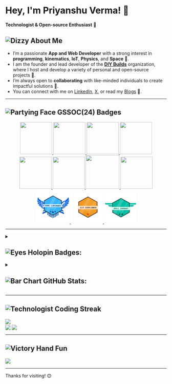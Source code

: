 # Hey, I'm Priyanshu Verma! 👋  
**Technologist & Open-source Enthusiast** 🚀

## <img src="https://raw.githubusercontent.com/Tarikul-Islam-Anik/Telegram-Animated-Emojis/main/Symbols/Dizzy.webp" alt="Dizzy" width="25" height="25" /> About Me

- I’m a passionate **App and Web Developer** with a strong interest in **programming**, **kinematics**, **IoT**, **Physics**, and **Space** 🌌.
- I am the founder and lead developer of the **[DIY Builds](https://github.com/DIYBuilds)** organization, where I host and develop a variety of personal and open-source projects 🚀.
- I’m always open to **collaborating** with like-minded individuals to create impactful solutions 🤝.
- You can connect with me on [LinkedIn](https://www.linkedin.com/in/priyanshu-verma-dev/), [X](https://x.com/pvdev), or read my [Blogs](https://priyanshuverma-dev.github.io/blogs/) 📝.

---

## <img src="https://raw.githubusercontent.com/Tarikul-Islam-Anik/Telegram-Animated-Emojis/main/Smileys/Partying%20Face.webp" alt="Partying Face" width="30" height="30" /> GSSOC(24) Badges

<div style='display:flex; align-items:center; gap: 10px;' align='center'>
  <a href="https://gssoc.girlscript.tech/leaderboard?year=2024&username=priyanshuverma-dev">
    <img src="https://raw.githubusercontent.com/GSSoC24/Postman-Challenge/main/docs/assets/Postman%20White.png" width="100px" height="100px" />
    <img src="https://raw.githubusercontent.com/GSSoC24/Postman-Challenge/main/docs/assets/1.png" width="100px" height="100px" />
    <img src="https://raw.githubusercontent.com/GSSoC24/Postman-Challenge/main/docs/assets/2.png" width="100px" height="100px" />
    <img src="https://raw.githubusercontent.com/GSSoC24/Postman-Challenge/main/docs/assets/3.png" width="100px" height="100px" />
    <img src="https://raw.githubusercontent.com/GSSoC24/Postman-Challenge/main/docs/assets/4.png" width="100px" height="100px" />
    <img src="https://raw.githubusercontent.com/GSSoC24/Postman-Challenge/main/docs/assets/5.png" width="100px" height="100px" />
    <img src="https://raw.githubusercontent.com/GSSoC24/Postman-Challenge/main/docs/assets/6.png" width="105px" height="105px" />
    <img src="https://raw.githubusercontent.com/GSSoC24/Postman-Challenge/main/docs/assets/7.png" width="100px" height="100px" />
    <img src="https://raw.githubusercontent.com/GSSoC24/Contributor/refs/heads/main/assets/Code%20Luminary.png" width="105px" height="105px" />
    <img src="https://raw.githubusercontent.com/GSSoC24/Contributor/refs/heads/main/assets/Git%20Explorer.png" width="100px" height="100px" />
    <img src="https://raw.githubusercontent.com/GSSoC24/Contributor/refs/heads/main/assets/Pull%20Expert.png" width="100px" height="100px" />
  </a>
</div>

---

<details>
  <summary><h2><img src="https://raw.githubusercontent.com/Tarikul-Islam-Anik/Telegram-Animated-Emojis/main/People/Eyes.webp" alt="Eyes" width="25" height="25" /> Holopin Badges:</h2></summary>
  <div align="center">
    <img src="https://holopin.me/p7uverma" width="600"/>
  </div>
</details>

<details>
  <summary><h2><img src="https://raw.githubusercontent.com/Tarikul-Islam-Anik/Telegram-Animated-Emojis/main/Objects/Bar%20Chart.webp" alt="Bar Chart" width="25" height="25" /> GitHub Stats:</h2></summary>
  <p align="center">
    <a href="https://quira.sh?utm_source=widgets&utm_campaign=priyanshuverma">
      <img src="https://stats.quira.sh/priyanshuverma/github?theme=dark" alt="priyanshuverma's GitHub | Stats" />
    </a>
  </p>

  <table>
    <tr>
      <th>Languages Over Time</th>
      <th>Topics Over Time</th>
    </tr>
    <tr>
      <td>
        <a href="https://quira.sh?utm_source=widgets&utm_campaign=priyanshuverma">
          <img src="https://stats.quira.sh/priyanshuverma/languages-over-time?theme=dark" alt="priyanshuverma's GitHub | Languages Over Time" />
        </a>
      </td>
      <td>
        <a href="https://quira.sh?utm_source=widgets&utm_campaign=priyanshuverma">
          <img src="https://stats.quira.sh/priyanshuverma/topics-over-time?theme=dark" alt="priyanshuverma's GitHub | Topics Over Time" />
        </a>
      </td>
    </tr>
  </table>
</details>

---

## <img src="https://raw.githubusercontent.com/Tarikul-Islam-Anik/Telegram-Animated-Emojis/main/People/Technologist.webp" alt="Technologist" width="25" height="25" /> Coding Streak

<div align="start">
  <img src="https://github-readme-streak-stats-wheat.vercel.app?user=priyanshuverma-dev&theme=dark&hide_border=true&" align="center" />
</div>

<div align="start">
  <img src="https://komarev.com/ghpvc/?username=priyanshuverma-dev&&style=flat-rounded" align="center" />
  <img src="https://wakatime.com/badge/user/a4c237dc-fe02-47f0-97b5-c25292afe1cf.svg" align="center" />
</div>

---

## <img src="https://raw.githubusercontent.com/Tarikul-Islam-Anik/Telegram-Animated-Emojis/main/People/Victory%20Hand.webp" alt="Victory Hand" width="25" height="25" /> Fun

<img src="https://quotes-github-readme.vercel.app/api?type=horizontal&theme=tokyonight" align="center" />

---

<p>Thanks for visiting! 😊</p>
